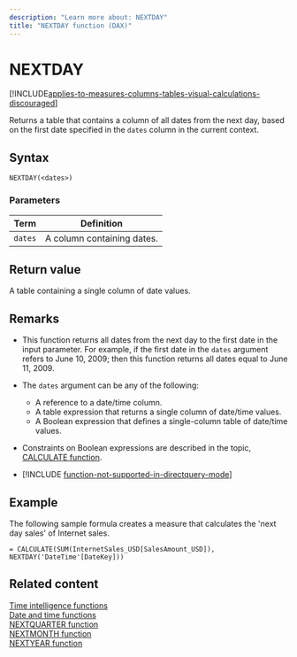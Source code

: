 ```yaml
---
description: "Learn more about: NEXTDAY"
title: "NEXTDAY function (DAX)"
---
```

# NEXTDAY

[!INCLUDE[applies-to-measures-columns-tables-visual-calculations-discouraged](includes/applies-to-measures-columns-tables-visual-calculations-discouraged.md)]

Returns a table that contains a column of all dates from the next day, based on the first date specified in the `dates` column in the current context.  
  
## Syntax  
  
```dax
NEXTDAY(<dates>)  
```
  
### Parameters  
  
|Term|Definition|  
|--------|--------------|  
|`dates`|A column containing dates.|  
  
## Return value

A table containing a single column of date values.  
  
## Remarks

- This function returns all dates from the next day to the first date in the input parameter. For example, if the first date in the `dates` argument refers to June 10, 2009; then this function returns all dates equal to June 11, 2009.  
  
- The `dates` argument can be any of the following:  
  - A reference to a date/time column.  
  - A table expression that returns a single column of date/time values.  
  - A Boolean expression that defines a single-column table of date/time values.  

- Constraints on Boolean expressions are described in the topic, [CALCULATE function](calculate-function-dax.md).  
  
- [!INCLUDE [function-not-supported-in-directquery-mode](includes/function-not-supported-in-directquery-mode.md)] 
  
## Example

The following sample formula creates a measure that calculates the 'next day sales' of Internet sales.  
  
```dax
= CALCULATE(SUM(InternetSales_USD[SalesAmount_USD]), NEXTDAY('DateTime'[DateKey]))  
```
  
## Related content

[Time intelligence functions](time-intelligence-functions-dax.md)  
[Date and time functions](date-and-time-functions-dax.md)  
[NEXTQUARTER function](nextquarter-function-dax.md)  
[NEXTMONTH function](nextmonth-function-dax.md)  
[NEXTYEAR function](nextyear-function-dax.md)  
